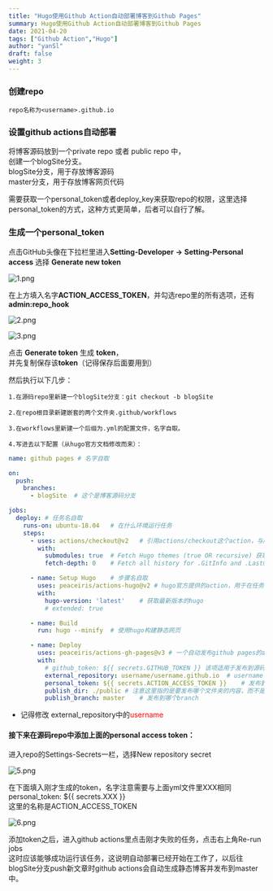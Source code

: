 ```yaml
---
title: "Hugo使用Github Action自动部署博客到Github Pages"
summary: Hugo使用Github Action自动部署博客到Github Pages
date: 2021-04-20
tags: ["Github Action","Hugo"]
author: "yanSl"
draft: false
weight: 3
---
```

### 创建repo

    repo名称为<username>.github.io

### 设置github actions自动部署
将博客源码放到一个private repo 或者 public repo 中，
</br>创建一个blogSite分支。
</br>blogSite分支，用于存放博客源码
</br>master分支，用于存放博客网页代码

需要获取一个personal_token或者deploy_key来获取repo的权限，这里选择personal_token的方式，这种方式更简单，后者可以自行了解。

### 生成一个**personal_token**

点击GitHub头像在下拉栏里进入**Setting-Developer** **->**  **Setting-Personal access**
选择 **Generate new token**

![1.png](https://img.imgdb.cn/item/607ee8038322e6675c0e837a.png)

在上方填入名字**ACTION_ACCESS_TOKEN**，并勾选repo里的所有选项，还有**admin:repo_hook**

![2.png](https://img.imgdb.cn/item/607ee8038322e6675c0e837e.png)

![3.png](https://img.imgdb.cn/item/607ee8038322e6675c0e8385.png)

点击 **Generate token** 生成 **token**，
<br>并先复制保存该**token**（记得保存后面要用到）

然后执行以下几步：

    1.在源码repo里新建一个blogSite分支：git checkout -b blogSite

    2.在repo根目录新建嵌套的两个文件夹.github/workflows

    3.在workflows里新建一个后缀为.yml的配置文件，名字自取。

    4.写进去以下配置（从hugo官方文档修改而来）：

```yaml
name: github pages # 名字自取

on:
  push:
    branches:
      - blogSite  # 这个是博客源码分支

jobs:
  deploy: # 任务名自取
    runs-on: ubuntu-18.04	# 在什么环境运行任务
    steps:
      - uses: actions/checkout@v2	# 引用actions/checkout这个action，与所在的github仓库同名
        with:
          submodules: true  # Fetch Hugo themes (true OR recursive) 获取submodule主题
          fetch-depth: 0    # Fetch all history for .GitInfo and .Lastmod

      - name: Setup Hugo	# 步骤名自取
        uses: peaceiris/actions-hugo@v2	# hugo官方提供的action，用于在任务环境中获取hugo
        with:
          hugo-version: 'latest'	# 获取最新版本的hugo
          # extended: true

      - name: Build
        run: hugo --minify	# 使用hugo构建静态网页

      - name: Deploy
        uses: peaceiris/actions-gh-pages@v3	# 一个自动发布github pages的action
        with:
          # github_token: ${{ secrets.GITHUB_TOKEN }} 该项适用于发布到源码相同repo的情况，不能用于发布到其他repo
          external_repository: username/username.github.io	# username 是你的仓库repo的名称，也是你的用户名
          personal_token: ${{ secrets.ACTION_ACCESS_TOKEN }}	# 发布到其他repo需要提供上面生成的personal access token
          publish_dir: ./public	# 注意这里指的是要发布哪个文件夹的内容，而不是指发布到目的仓库的什么位置，因为hugo默认生成静态网页到public文件夹，所以这里发布public文件夹里的内容
          publish_branch: master	# 发布到哪个branch
```
* 记得修改 external_repository中的<font color=red>username</font>

#### 接下来在源码repo中添加上面的personal access token：

进入repo的Settings-Secrets一栏，选择New repository secret

![5.png](https://img.imgdb.cn/item/607ee8038322e6675c0e838e.png)

在下面填入刚才生成的token，名字注意需要与上面yml文件里XXX相同
personal_token: ${{ secrets.XXX }} 
</br>这里的名称是ACTION_ACCESS_TOKEN

![6.png](https://img.imgdb.cn/item/607ee8038322e6675c0e8393.png)

添加token之后，进入github actions里点击刚才失败的任务，点击右上角Re-run jobs
</br>这时应该能够成功运行该任务，这说明自动部署已经开始在工作了，以后往blogSite分支push新文章时github actions会自动生成静态博客并发布到master中。
